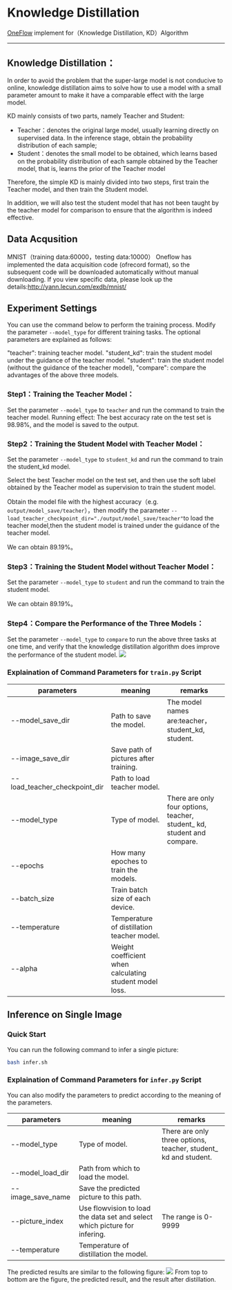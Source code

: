 # Knowledge Distillation
[OneFlow](https://github.com/Oneflow-Inc/oneflow#install-with-pip-package) implement for（Knowledge Distillation, KD）Algorithm

---
## Knowledge Distillation：
In order to avoid the problem that the super-large model is not conducive to online, knowledge distillation aims to solve how to use a model with a small parameter amount to make it have a comparable effect with the large model.

KD mainly consists of two parts, namely Teacher and Student:
- Teacher：denotes the original large model, usually learning directly on supervised data. In the inference stage, obtain the probability distribution of each sample;
- Student：denotes the small model to be obtained, which learns based on the probability distribution of each sample obtained by the Teacher model, that is, learns the prior of the Teacher model

Therefore, the simple KD is mainly divided into two steps, first train the Teacher model, and then train the Student model.

In addition, we will also test the student model that has not been taught by the teacher model for comparison to ensure that the algorithm is indeed effective.

## Data Acqusition
MNIST（training data:60000，testing data:10000）
Oneflow has implemented the data acquisition code (ofrecord format), so the subsequent code will be downloaded automatically without manual downloading. If you view specific data, please look up the details:http://yann.lecun.com/exdb/mnist/


## Experiment Settings

You can use the command below to perform the training process. Modify the parameter `--model_type` for different training tasks. The optional parameters are explained as follows:

"teacher": training teacher model. "student_kd": train the student model under the guidance of the teacher model. "student": train the student model (without the guidance of the teacher model), 
"compare": compare the advantages of the above three models.

### Step1：Training the Teacher Model：
Set the parameter `--model_type` to `teacher` and run the command to train the teacher model.
Running effect: The best accuracy rate on the test set is 98.98%, and the model is saved to the output.

### Step2：Training the Student Model with Teacher Model：
Set the parameter `--model_type` to `student_kd` and run the command to train the student_kd model.

Select the best Teacher model on the test set, and then use the soft label obtained by the Teacher model as supervision to train the student model.

Obtain the model file with the highest accuracy（e.g. `output/model_save/teacher`），then modify the parameter `--load_teacher_checkpoint_dir="./output/model_save/teacher"`to load the teacher model,then the student model is trained under the guidance of the teacher model.

We can obtain 89.19%。

### Step3：Training the Student Model without Teacher Model：
Set the parameter `--model_type` to `student` and run the command to train the student model.

We can obtain 89.19%。

### Step4：Compare the Performance of the Three Models：

Set the parameter `--model_type` to `compare` to run the above three tasks at one time, and verify that the knowledge distillation algorithm does improve the performance of the student model.
![](./output/images/compare.jpg)

### Explaination of Command Parameters for `train.py` Script
| parameters     | meaning     | remarks     |
| -------- | -------- | -------- |
| --model_save_dir | Path to save the model. | The model names are:teacher，student_kd, student. |
| --image_save_dir | Save path of pictures after training. |  |
| --load_teacher_checkpoint_dir | Path to load teacher model. |  |
| --model_type | Type of model. | There are only four options, teacher, student_ kd, student and compare. |
| --epochs | How many epoches to train the models. |  |
| --batch_size | Train batch size of each device. |  |
| --temperature | Temperature of distillation teacher model. |  |
| --alpha | Weight coefficient when calculating student model loss. |  |


## Inference on Single Image

### Quick Start
You can run the following command to infer a single picture:
```bash
bash infer.sh
```

### Explaination of Command Parameters for `infer.py` Script
You can also modify the parameters to predict according to the meaning of the parameters.

| parameters     | meaning     | remarks     |
| -------- | -------- | -------- |
| --model_type | Type of model. | There are only three options, teacher, student_ kd and student. |
| --model_load_dir | Path from which to load the model. |  |
| --image_save_name | Save the predicted picture to this path. |  |
| --picture_index | Use flowvision to load the data set and select which picture for infering. | The range is 0-9999 |
| --temperature | Temperature of distillation the model. |  |

The predicted results are similar to the following figure:
![](./output/images/infer.jpg)
From top to bottom are the figure, the predicted result, and the result after distillation.

